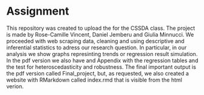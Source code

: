 Assignment
================
This repository was created to upload the  for the CSSDA class. 
The project is made by Rose-Camille Vincent, Daniel Jemberu and Giulia Minnucci.
We  proceeded with web scraping data, cleaning  and using descriptive and inferential statistics to adress our research question. In particular, in our analysis we show graphs represinting trends or regression result simulation. In the pdf version we also have and Appendix with the regression tables and the test for heteroscedasticity and robustness. 
The final important output is the pdf version called Final_project, but, as requested, we also created a website with RMarkdown called index.rmd that is visible from the html verion.

